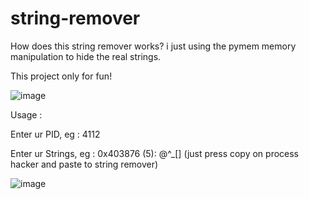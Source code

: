 # string-remover

How does this string remover works? i just using the pymem memory manipulation to hide the real strings.

This project only for fun!

![image](https://github.com/idnohwxx/string-remover/assets/126401775/fd332eab-6c7a-4ec6-8a25-3de4e3d3b1a1)

Usage : 

Enter ur PID, eg : 4112

Enter ur Strings, eg : 0x403876 (5): @^_[] (just press copy on process hacker and paste to string remover)

![image](https://github.com/user-attachments/assets/cb27cdfa-231e-4efa-9633-fa52d5eeea3d)

